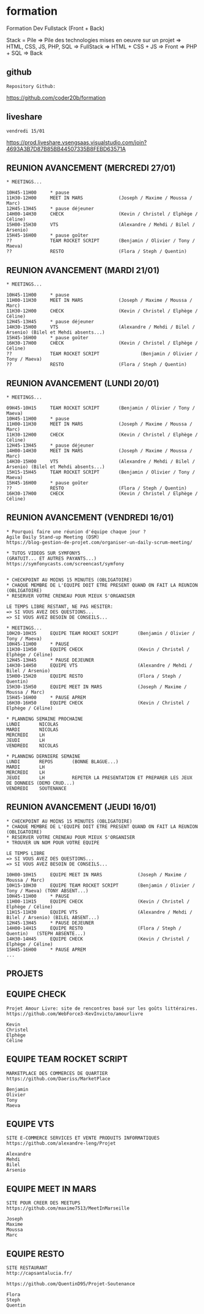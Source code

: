 # formation

Formation Dev Fullstack (Front + Back)

Stack = Pile
=> Pile des technologies mises en oeuvre sur un projet
=> HTML, CSS, JS, PHP, SQL  => FullStack
=> HTML + CSS + JS          => Front
=> PHP + SQL                => Back

## github

    Repository Github:

https://github.com/coder20b/formation

## liveshare

    vendredi 15/01

https://prod.liveshare.vsengsaas.visualstudio.com/join?4693A3B7D87B85BB44507335B8FEBD63571A


## REUNION AVANCEMENT (MERCREDI 27/01)

    * MEETINGS...

    10H45-11H00     * pause
    11H30-12H00     MEET IN MARS             (Joseph / Maxime / Moussa / Marc)
    12H45-13H45     * pause déjeuner
    14H00-14H30     CHECK                    (Kevin / Christel / Elphège / Céline)
    15H00-15H30     VTS                      (Alexandre / Mehdi / Bilel / Arsenio)
    15H45-16H00     * pause goûter
    ??              TEAM ROCKET SCRIPT       (Benjamin / Olivier / Tony / Maeva)
    ??              RESTO                    (Flora / Steph / Quentin)

## REUNION AVANCEMENT (MARDI 21/01)

    * MEETINGS...

    10H45-11H00     * pause
    11H00-11H30     MEET IN MARS             (Joseph / Maxime / Moussa / Marc)
    11H30-12H00     CHECK                    (Kevin / Christel / Elphège / Céline)
    12H45-13H45     * pause déjeuner
    14H30-15H00     VTS                      (Alexandre / Mehdi / Bilel / Arsenio) (Bilel et Mehdi absents...)
    15H45-16H00     * pause goûter
    16H30-17H00     CHECK                    (Kevin / Christel / Elphège / Céline)
    ??              TEAM ROCKET SCRIPT               (Benjamin / Olivier / Tony / Maeva)
    ??              RESTO                    (Flora / Steph / Quentin)


## REUNION AVANCEMENT (LUNDI 20/01)

    * MEETINGS...

    09H45-10H15     TEAM ROCKET SCRIPT       (Benjamin / Olivier / Tony / Maeva)
    10H45-11H00     * pause
    11H00-11H30     MEET IN MARS             (Joseph / Maxime / Moussa / Marc)
    11H30-12H00     CHECK                    (Kevin / Christel / Elphège / Céline)
    12H45-13H45     * pause déjeuner
    14H00-14H30     MEET IN MARS             (Joseph / Maxime / Moussa / Marc)
    14H30-15H00     VTS                      (Alexandre / Mehdi / Bilel / Arsenio) (Bilel et Mehdi absents...)
    15H15-15H45     TEAM ROCKET SCRIPT       (Benjamin / Olivier / Tony / Maeva)
    15H45-16H00     * pause goûter
    ??              RESTO                    (Flora / Steph / Quentin)
    16H30-17H00     CHECK                    (Kevin / Christel / Elphège / Céline)


## REUNION AVANCEMENT (VENDREDI 16/01)

    * Pourquoi faire une réunion d'équipe chaque jour ?
    Agile Daily Stand-up Meeting (DSM)
    https://blog-gestion-de-projet.com/organiser-un-daily-scrum-meeting/

    * TUTOS VIDEOS SUR SYMFONY5 
    (GRATUIT... ET AUTRES PAYANTS...)
    https://symfonycasts.com/screencast/symfony


    * CHECKPOINT AU MOINS 15 MINUTES (OBLIGATOIRE)
    * CHAQUE MEMBRE DE L'EQUIPE DOIT ETRE PRESENT QUAND ON FAIT LA REUNION (OBLIGATOIRE)
    * RESERVER VOTRE CRENEAU POUR MIEUX S'ORGANISER

    LE TEMPS LIBRE RESTANT, NE PAS HESITER:
    => SI VOUS AVEZ DES QUESTIONS...
    => SI VOUS AVEZ BESOIN DE CONSEILS...

    * MEETINGS...
    10H20-10H35     EQUIPE TEAM ROCKET SCRIPT       (Benjamin / Olivier / Tony / Maeva)
    10H45-11H00     * PAUSE
    11H30-11H50     EQUIPE CHECK                    (Kevin / Christel / Elphège / Céline)
    12H45-13H45     * PAUSE DEJEUNER
    14H30-14H50     EQUIPE VTS                      (Alexandre / Mehdi / Bilel / Arsenio)
    15H00-15H20     EQUIPE RESTO                    (Flora / Steph / Quentin)
    15H30-15H50     EQUIPE MEET IN MARS             (Joseph / Maxime / Moussa / Marc)
    15H45-16H00     * PAUSE APREM
    16H30-16H50     EQUIPE CHECK                    (Kevin / Christel / Elphège / Céline)

    * PLANNING SEMAINE PROCHAINE
    LUNDI       NICOLAS
    MARDI       NICOLAS
    MERCREDI    LH
    JEUDI       LH
    VENDREDI    NICOLAS

    * PLANNING DERNIERE SEMAINE
    LUNDI       REPOS       (BONNE BLAGUE...)
    MARDI       LH
    MERCREDI    LH
    JEUDI       LH          REPETER LA PRESENTATION ET PREPARER LES JEUX DE DONNEES (DEMO CRUD...)
    VENDREDI    SOUTENANCE


## REUNION AVANCEMENT (JEUDI 16/01)

    * CHECKPOINT AU MOINS 15 MINUTES (OBLIGATOIRE)
    * CHAQUE MEMBRE DE L'EQUIPE DOIT ETRE PRESENT QUAND ON FAIT LA REUNION (OBLIGATOIRE)
    * RESERVER VOTRE CRENEAU POUR MIEUX S'ORGANISER
    * TROUVER UN NOM POUR VOTRE EQUIPE

    LE TEMPS LIBRE
    => SI VOUS AVEZ DES QUESTIONS...
    => SI VOUS AVEZ BESOIN DE CONSEILS...

    10H00-10H15     EQUIPE MEET IN MARS             (Joseph / Maxime / Moussa / Marc)
    10H15-10H30     EQUIPE TEAM ROCKET SCRIPT       (Benjamin / Olivier / Tony / Maeva) (TONY ABSENT...)
    10H45-11H00     * PAUSE
    11H00-11H15     EQUIPE CHECK                    (Kevin / Christel / Elphège / Céline)
    11H15-11H30     EQUIPE VTS                      (Alexandre / Mehdi / Bilel / Arsenio) (BILEL ABSENT...)
    12H45-13H45     * PAUSE DEJEUNER
    14H00-14H15     EQUIPE RESTO                    (Flora / Steph / Quentin)   (STEPH ABSENTE...)
    14H30-14H45     EQUIPE CHECK                    (Kevin / Christel / Elphège / Céline)
    15H45-16H00     * PAUSE APREM
    ...


## PROJETS

## EQUIPE CHECK

    Projet Amour Livre: site de rencontres basé sur les goûts littéraires. 
    https://github.com/WebForce3-KevInvicto/amourlivre

    Kevin
    Christel
    Elphège
    Céline

## EQUIPE TEAM ROCKET SCRIPT

    MARKETPLACE DES COMMERCES DE QUARTIER
    https://github.com/Daeriss/MarketPlace

    Benjamin
    Olivier
    Tony
    Maeva

## EQUIPE VTS

    SITE E-COMMERCE SERVICES ET VENTE PRODUITS INFORMATIQUES 
    https://github.com/alexandre-leng/Projet

    Alexandre
    Mehdi
    Bilel
    Arsenio

## EQUIPE MEET IN MARS

    SITE POUR CREER DES MEETUPS
    https://github.com/maxime7513/MeetInMarseille

    Joseph
    Maxime
    Moussa
    Marc

## EQUIPE RESTO

    SITE RESTAURANT
    http://capsantalucia.fr/

    https://github.com/QuentinD95/Projet-Soutenance

    Flora
    Steph
    Quentin













